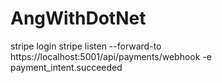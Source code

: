 # AngWithDotNet

stripe login
stripe listen --forward-to https://localhost:5001/api/payments/webhook -e payment_intent.succeeded
